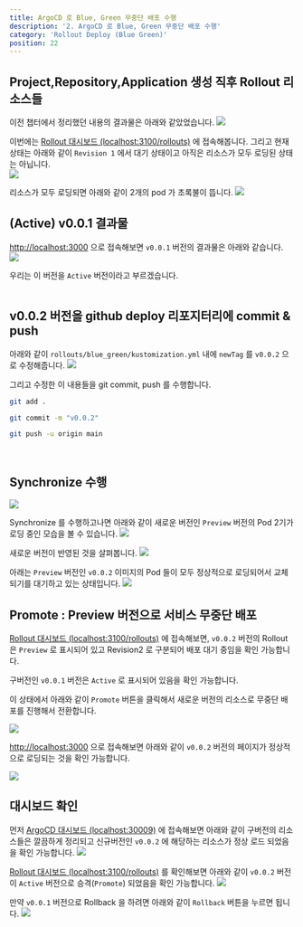 ```yaml
---
title: ArgoCD 로 Blue, Green 무중단 배포 수행
description: '2. ArgoCD 로 Blue, Green 무중단 배포 수행'
category: 'Rollout Deploy (Blue Green)'
position: 22
---
```


## Project,Repository,Application 생성 직후 Rollout 리소스들
이전 챕터에서 정리했던 내용의 결과물은 아래와 같았었습니다.
<img src="./img/PRACTICE1-BLUE-GREEN/2.png"/>
<br>

이번에는 [Rollout 대시보드 (localhost:3100/rollouts)]( http://localhost:3100/rollouts) 에 접속해봅니다.
그리고 현재 상태는 아래와 같이 `Revision 1` 에서 대기 상태이고 아직은 리소스가 모두 로딩된 상태는 아닙니다.<br>
<img src="./img/PRACTICE1-BLUE-GREEN/3.png"/>
<br>

리소스가 모두 로딩되면 아래와 같이 2개의 pod 가 초록불이 뜹니다.
<img src="./img/PRACTICE1-BLUE-GREEN/4.png"/>
<br>

## (Active) v0.0.1 결과물
[http://localhost:3000](http://localhost:3000) 으로 접속해보면 `v0.0.1` 버전의 결과물은 아래와 같습니다.
<img src="./img/PRACTICE1-BLUE-GREEN/5.png"/>
<br>

우리는 이 버전을 `Active` 버전이라고 부르겠습니다.<br>
<br>

## v0.0.2 버전을 github deploy 리포지터리에 commit & push
아래와 같이 `rollouts/blue_green/kustomization.yml` 내에 `newTag` 를 `v0.0.2` 으로 수정해줍니다.
<img src="./img/PRACTICE1-BLUE-GREEN/6.png"/>
<br>

그리고 수정한 이 내용들을 git commit, push 를 수행합니다.
```bash
git add .

git commit -m "v0.0.2"

git push -u origin main
```
<br>

## Synchronize 수행
<img src="./img/PRACTICE1-BLUE-GREEN/7.png"/>
<br>

Synchronize 를 수행하고나면 아래와 같이 새로운 버전인 `Preview` 버전의 Pod 2기가 로딩 중인 모습을 볼 수 있습니다.
<img src="./img/PRACTICE1-BLUE-GREEN/8.png"/>
<br>

새로운 버전이 반영된 것을 살펴봅니다.
<img src="./img/PRACTICE1-BLUE-GREEN/9.png"/>
<br>

아래는 `Preview` 버전인 `v0.0.2` 이미지의 Pod 들이 모두 정상적으로 로딩되어서 교체되기를 대기하고 있는 상태입니다.
<img src="./img/PRACTICE1-BLUE-GREEN/10.png"/>
<br>


## Promote : Preview 버전으로 서비스 무중단 배포

[Rollout 대시보드 (localhost:3100/rollouts)]( http://localhost:3100/rollouts) 에 접속해보면, `v0.0.2` 버전의 Rollout 은 `Preview` 로 표시되어 있고  Revision2 로 구분되어 배포 대기 중임을 확인 가능합니다.<br>

구버전인 `v0.0.1` 버전은 `Active` 로 표시되어 있음을 확인 가능합니다.<br>

이 상태에서 아래와 같이 `Promote` 버튼을 클릭해서 새로운 버전의 리소스로 무중단 배포를 진행해서 전환합니다.<br>

<img src="./img/PRACTICE1-BLUE-GREEN/11.png"/>
<br>

[http://localhost:3000](http://localhost:3000) 으로 접속해보면 아래와 같이 `v0.0.2` 버전의 페이지가 정상적으로 로딩되는 것을 확인 가능합니다.<br>

<img src="./img/PRACTICE1-BLUE-GREEN/12.png"/>
<br>

## 대시보드 확인
먼저 [ArgoCD 대시보드 (localhost:30009)](http://localhost:30009) 에 접속해보면 아래와 같이 구버전의 리소스들은 깔끔하게 정리되고 신규버전인 `v0.0.2` 에 해당하는 리소스가 정상 로드 되었음을 확인 가능합니다.
<img src="./img/PRACTICE1-BLUE-GREEN/13.png"/>
<br>

[Rollout 대시보드 (localhost:3100/rollouts)]( http://localhost:3100/rollouts) 를 확인해보면 아래와 같이 `v0.0.2` 버전이 `Active` 버전으로 승격(`Promote`) 되었음을 확인 가능합니다.
<img src="./img/PRACTICE1-BLUE-GREEN/14.png"/>
<br>

만약 `v0.0.1` 버전으로 Rollback 을 하려면 아래와 같이 `Rollback` 버튼을 누르면 됩니다.
<img src="./img/PRACTICE1-BLUE-GREEN/15.png"/>
<br>


